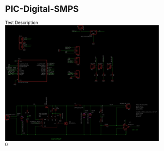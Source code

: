 # PIC-Digital-SMPS
Test Description
![Schematic](https://raw.githubusercontent.com/chrissavage2300/PIC-Digital-SMPS/master/PICSMPS.png)
0
